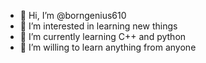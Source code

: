- 👋 Hi, I’m @borngenius610
- 👀 I’m interested in learning new things
- 🌱 I’m currently learning C++ and python
- 💞️ I’m willing to learn anything from anyone

<!---
borngenius610/borngenius610 is a ✨ special ✨ repository because its `README.md` (this file) appears on your GitHub profile.
You can click the Preview link to take a look at your changes.
---
